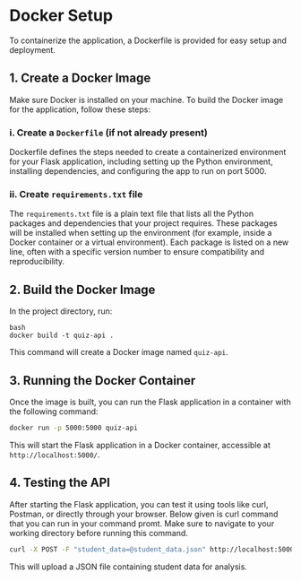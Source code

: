 # Docker Setup
To containerize the application, a Dockerfile is provided for easy setup and deployment.

## 1. Create a Docker Image
Make sure Docker is installed on your machine. To build the Docker image for the application, follow these steps:

### i. Create a `Dockerfile` (if not already present)
Dockerfile defines the steps needed to create a containerized environment for your Flask application, including setting up the Python environment, installing dependencies, and configuring the app to run on port 5000.
### ii. Create `requirements.txt` file
The `requirements.txt` file is a plain text file that lists all the Python packages and dependencies that your project requires. These packages will be installed when setting up the environment (for example, inside a Docker container or a virtual environment). Each package is listed on a new line, often with a specific version number to ensure compatibility and reproducibility.

## 2. Build the Docker Image
In the project directory, run:
```
bash
docker build -t quiz-api .
```
This command will create a Docker image named `quiz-api`.

## 3. Running the Docker Container
Once the image is built, you can run the Flask application in a container with the following command:

```bash
docker run -p 5000:5000 quiz-api
```
This will start the Flask application in a Docker container, accessible at `http://localhost:5000/`.

## 4. Testing the API
After starting the Flask application, you can test it using tools like curl, Postman, or directly through your browser.
Below given is curl command that you can run in your command promt. Make sure to navigate to your working directory before running this command.
```bash
curl -X POST -F "student_data=@student_data.json" http://localhost:5000/upload-student-data
```
This will upload a JSON file containing student data for analysis.
